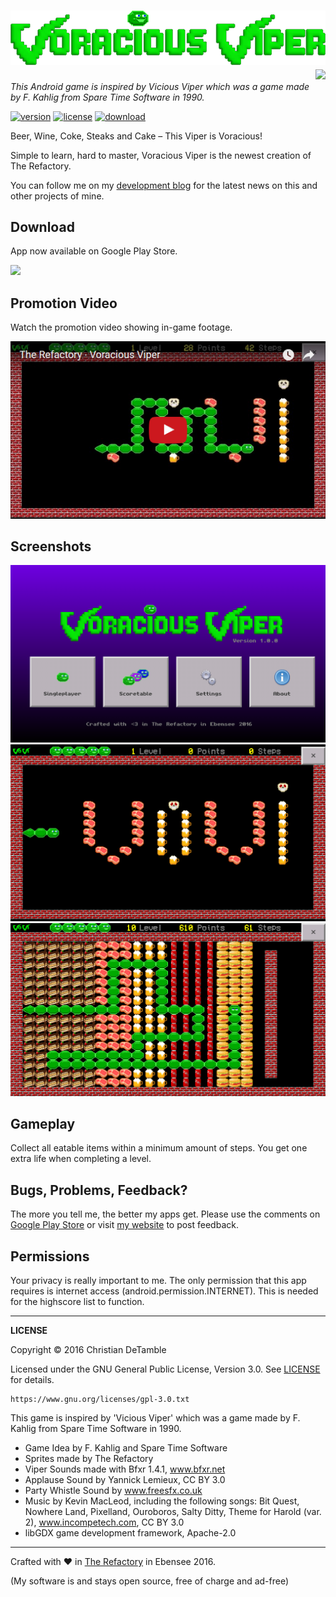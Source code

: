 # ![appicon](excluded-resources/title.png) <a href="https://www.youtube.com/channel/UCShL6kEbNc02XjA89zsrtDQ"><img src="https://www.youtube.com/yt/brand/media/image/YouTube-icon-full_color.png" height="32px" align="right"></a>

*This Android game is inspired by Vicious Viper which was a game made by F. Kahlig from Spare Time Software in 1990.*

[![version](https://img.shields.io/badge/version-1.0.3-2095ff.svg)](CHANGELOG.md)
[![license](https://img.shields.io/badge/license-GPL--3.0-2095ff.svg)](LICENSE.md)
[![download](https://img.shields.io/badge/download-playstore-2095ff.svg)](http://goo.gl/g0przi)

Beer, Wine, Coke, Steaks and Cake – This Viper is Voracious!

Simple to learn, hard to master, Voracious Viper is the newest creation of The Refactory.

You can follow me on my <a href="https://goo.gl/U0x1Fy">development blog</a> for the latest news on this and other projects of mine.

## Download
 
App now available on Google Play Store.

<a href="https://goo.gl/g0przi"><img src="http://therefactory.bplaced.net/img/google-play-badge.png" width="180"></a>

## Promotion Video

Watch the promotion video showing in-game footage.

<a href="https://www.youtube.com/watch?v=hgRVLA6Kw5A"><img src="excluded-resources/youtube.png"></a>

## Screenshots

![](excluded-resources/screenshots/en/1.png)
![](excluded-resources/screenshots/en/2.png)
![](excluded-resources/screenshots/en/3.png)

## Gameplay

Collect all eatable items within a minimum amount of steps. You get one extra life when completing a level.

## Bugs, Problems, Feedback?

The more you tell me, the better my apps get.
Please use the comments on <a href="https://goo.gl/g0przi">Google Play Store</a> or visit <a href="http://goo.gl/KvKHze">my website</a> to post feedback. 

## Permissions

Your privacy is really important to me.
The only permission that this app requires is internet access (android.permission.INTERNET). This is needed for the highscore list to function.

***

**LICENSE**

Copyright &copy; 2016 Christian DeTamble

Licensed under the GNU General Public License, Version 3.0. See [LICENSE](LICENSE) for details.

    https://www.gnu.org/licenses/gpl-3.0.txt

This game is inspired by 'Vicious Viper' which was a game made by F. Kahlig from Spare Time Software in 1990.

* Game Idea by F. Kahlig and Spare Time Software
* Sprites made by The Refactory
* Viper Sounds made with Bfxr 1.4.1, www.bfxr.net
* Applause Sound by Yannick Lemieux, CC BY 3.0
* Party Whistle Sound by www.freesfx.co.uk
* Music by Kevin MacLeod, including the following songs: Bit Quest, Nowhere Land, Pixelland, Ouroboros, Salty Ditty, Theme for Harold (var. 2), www.incompetech.com, CC BY 3.0
* libGDX game development framework, Apache-2.0

***

Crafted with &hearts; in <a href="http://goo.gl/KvKHze">The Refactory</a> in Ebensee 2016.

(My software is and stays open source, free of charge and ad-free)
